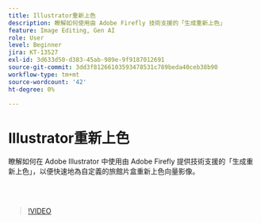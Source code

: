 ```yaml
---
title: Illustrator重新上色
description: 瞭解如何使用由 Adobe Firefly 技術支援的「生成重新上色」
feature: Image Editing, Gen AI
role: User
level: Beginner
jira: KT-13527
exl-id: 3d633d50-d383-45ab-989e-9f9187012691
source-git-commit: 3dd3f81266103593478531c789beda40ceb38b90
workflow-type: tm+mt
source-wordcount: '42'
ht-degree: 0%

---
```


# Illustrator重新上色

瞭解如何在 Adobe Illustrator 中使用由 Adobe Firefly 提供技術支援的「生成重新上色」，以便快速地為自定義的旅館片盒重新上色向量影像。

<br> 

>[!VIDEO](https://video.tv.adobe.com/v/3442078?quality=12&learn=on&hidetitle=true&captions=chi_hant)
